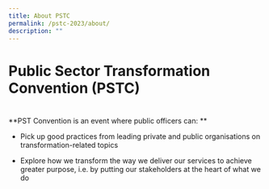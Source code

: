 ```yaml
---
title: About PSTC
permalink: /pstc-2023/about/
description: ""
---
```

# Public Sector Transformation Convention (PSTC)
# 
**PST Convention is an event where public officers can:
**
* Pick up good practices from leading private and public organisations on transformation-related topics

* Explore how we transform the way we deliver our services to achieve greater purpose, i.e. by putting our stakeholders at the heart of what we do